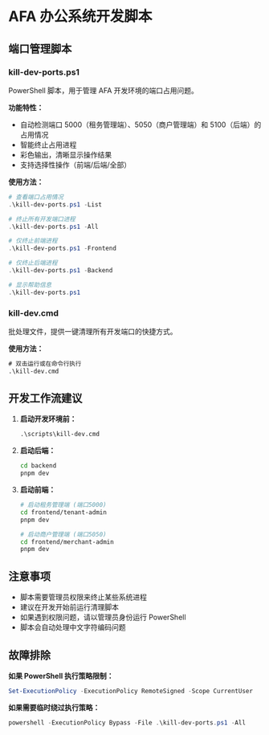 # AFA 办公系统开发脚本

## 端口管理脚本

### kill-dev-ports.ps1

PowerShell 脚本，用于管理 AFA 开发环境的端口占用问题。

**功能特性：**

- 自动检测端口 5000（租务管理端）、5050（商户管理端）和 5100（后端）的占用情况
- 智能终止占用进程
- 彩色输出，清晰显示操作结果
- 支持选择性操作（前端/后端/全部）

**使用方法：**

```powershell
# 查看端口占用情况
.\kill-dev-ports.ps1 -List

# 终止所有开发端口进程
.\kill-dev-ports.ps1 -All

# 仅终止前端进程
.\kill-dev-ports.ps1 -Frontend

# 仅终止后端进程
.\kill-dev-ports.ps1 -Backend

# 显示帮助信息
.\kill-dev-ports.ps1
```

### kill-dev.cmd

批处理文件，提供一键清理所有开发端口的快捷方式。

**使用方法：**

```cmd
# 双击运行或在命令行执行
.\kill-dev.cmd
```

## 开发工作流建议

1. **启动开发环境前：**

   ```cmd
   .\scripts\kill-dev.cmd
   ```

2. **启动后端：**

   ```bash
   cd backend
   pnpm dev
   ```

3. **启动前端：**
   ```bash
   # 启动租务管理端 (端口5000)
   cd frontend/tenant-admin
   pnpm dev
   
   # 启动商户管理端 (端口5050)
   cd frontend/merchant-admin
   pnpm dev
   ```

## 注意事项

- 脚本需要管理员权限来终止某些系统进程
- 建议在开发开始前运行清理脚本
- 如果遇到权限问题，请以管理员身份运行 PowerShell
- 脚本会自动处理中文字符编码问题

## 故障排除

**如果 PowerShell 执行策略限制：**

```powershell
Set-ExecutionPolicy -ExecutionPolicy RemoteSigned -Scope CurrentUser
```

**如果需要临时绕过执行策略：**

```powershell
powershell -ExecutionPolicy Bypass -File .\kill-dev-ports.ps1 -All
```
